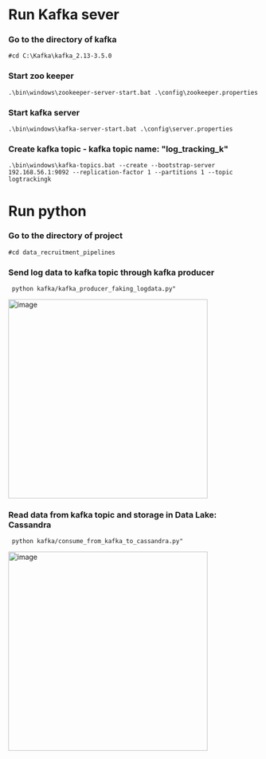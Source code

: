 # Run Kafka sever
### Go to the directory of kafka
```#cd C:\Kafka\kafka_2.13-3.5.0```
### Start zoo keeper
```.\bin\windows\zookeeper-server-start.bat .\config\zookeeper.properties```
### Start kafka server
```.\bin\windows\kafka-server-start.bat .\config\server.properties```
### Create kafka topic - kafka topic name: "log_tracking_k"
```.\bin\windows\kafka-topics.bat --create --bootstrap-server 192.168.56.1:9092 --replication-factor 1 --partitions 1 --topic logtrackingk```

# Run python
### Go to the directory of project
```#cd data_recruitment_pipelines```
### Send log data to kafka topic through kafka producer
``` python kafka/kafka_producer_faking_logdata.py"```

<img width="400" alt="image" src="images/kafka_producer_faking_logdata.png">


### Read data from kafka topic and storage in Data Lake: Cassandra
``` python kafka/consume_from_kafka_to_cassandra.py"```

<img width="400" alt="image" src="images/consumer_from_kafka_to_cassandradb.png">
